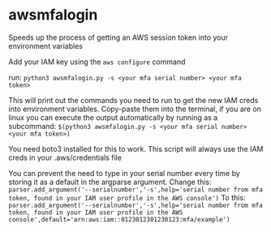 # awsmfalogin
Speeds up the process of getting an AWS session token into your environment variables

Add your IAM key using the `aws configure` command

run: `python3 awsmfalogin.py -s <your mfa serial number> <your mfa token>`

This will print out the commands you need to run to get the new IAM creds into environment variables. Copy-paste them into the terminal, if you are on linux you can execute the output automatically by running as a subcommand: `$(python3 awsmfalogin.py -s <your mfa serial number> <your mfa token>)`

You need boto3 installed for this to work. This script will always use the IAM creds in your .aws/credentials file

You can prevent the need to type in your serial number every time by storing it as a default in the argparse argument. Change this:
`parser.add_argument('--serialnumber','-s',help='serial number from mfa token, found in your IAM user profile in the AWS console')`
To this:
`parser.add_argument('--serialnumber','-s',help='serial number from mfa token, found in your IAM user profile in the AWS console',default='arn:aws:iam::0123012301230123:mfa/example')`
